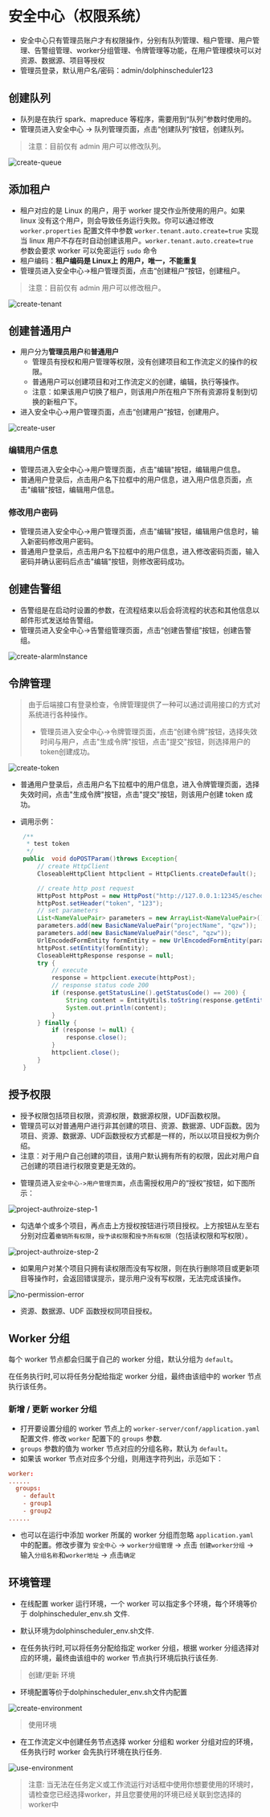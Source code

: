# 安全中心（权限系统）

* 安全中心只有管理员账户才有权限操作，分别有队列管理、租户管理、用户管理、告警组管理、worker分组管理、令牌管理等功能，在用户管理模块可以对资源、数据源、项目等授权
* 管理员登录，默认用户名/密码：admin/dolphinscheduler123

## 创建队列

- 队列是在执行 spark、mapreduce 等程序，需要用到“队列”参数时使用的。
- 管理员进入安全中心 -> 队列管理页面，点击“创建队列”按钮，创建队列。

> 注意：目前仅有 admin 用户可以修改队列。

![create-queue](../../../../img/new_ui/dev/security/create-queue.png)

## 添加租户

- 租户对应的是 Linux 的用户，用于 worker 提交作业所使用的用户。如果 linux 没有这个用户，则会导致任务运行失败。你可以通过修改 `worker.properties` 配置文件中参数 `worker.tenant.auto.create=true` 实现当 linux 用户不存在时自动创建该用户。`worker.tenant.auto.create=true` 参数会要求 worker 可以免密运行 `sudo` 命令
- 租户编码：**租户编码是 Linux上 的用户，唯一，不能重复**
- 管理员进入安全中心->租户管理页面，点击“创建租户”按钮，创建租户。

> 注意：目前仅有 admin 用户可以修改租户。

![create-tenant](../../../../img/new_ui/dev/security/create-tenant.png)

## 创建普通用户

- 用户分为**管理员用户**和**普通用户**
  * 管理员有授权和用户管理等权限，没有创建项目和工作流定义的操作的权限。
  * 普通用户可以创建项目和对工作流定义的创建，编辑，执行等操作。
  * 注意：如果该用户切换了租户，则该用户所在租户下所有资源将复制到切换的新租户下。
- 进入安全中心->用户管理页面，点击“创建用户”按钮，创建用户。

![create-user](../../../../img/new_ui/dev/security/create-user.png)

### 编辑用户信息

- 管理员进入安全中心->用户管理页面，点击"编辑"按钮，编辑用户信息。
- 普通用户登录后，点击用户名下拉框中的用户信息，进入用户信息页面，点击"编辑"按钮，编辑用户信息。

### 修改用户密码

- 管理员进入安全中心->用户管理页面，点击"编辑"按钮，编辑用户信息时，输入新密码修改用户密码。
- 普通用户登录后，点击用户名下拉框中的用户信息，进入修改密码页面，输入密码并确认密码后点击"编辑"按钮，则修改密码成功。

## 创建告警组

* 告警组是在启动时设置的参数，在流程结束以后会将流程的状态和其他信息以邮件形式发送给告警组。
* 管理员进入安全中心->告警组管理页面，点击“创建告警组”按钮，创建告警组。

![create-alarmInstance](../../../../img/new_ui/dev/security/create-alarmInstance.png)

## 令牌管理

> 由于后端接口有登录检查，令牌管理提供了一种可以通过调用接口的方式对系统进行各种操作。
> - 管理员进入安全中心->令牌管理页面，点击“创建令牌”按钮，选择失效时间与用户，点击"生成令牌"按钮，点击"提交"按钮，则选择用户的token创建成功。

![create-token](../../../../img/new_ui/dev/security/create-token.png)

- 普通用户登录后，点击用户名下拉框中的用户信息，进入令牌管理页面，选择失效时间，点击"生成令牌"按钮，点击"提交"按钮，则该用户创建 token 成功。

- 调用示例：

```java
    /**
     * test token
     */
    public  void doPOSTParam()throws Exception{
        // create HttpClient
        CloseableHttpClient httpclient = HttpClients.createDefault();

        // create http post request
        HttpPost httpPost = new HttpPost("http://127.0.0.1:12345/escheduler/projects/create");
        httpPost.setHeader("token", "123");
        // set parameters
        List<NameValuePair> parameters = new ArrayList<NameValuePair>();
        parameters.add(new BasicNameValuePair("projectName", "qzw"));
        parameters.add(new BasicNameValuePair("desc", "qzw"));
        UrlEncodedFormEntity formEntity = new UrlEncodedFormEntity(parameters);
        httpPost.setEntity(formEntity);
        CloseableHttpResponse response = null;
        try {
            // execute
            response = httpclient.execute(httpPost);
            // response status code 200
            if (response.getStatusLine().getStatusCode() == 200) {
                String content = EntityUtils.toString(response.getEntity(), "UTF-8");
                System.out.println(content);
            }
        } finally {
            if (response != null) {
                response.close();
            }
            httpclient.close();
        }
    }
```

## 授予权限

* 授予权限包括项目权限，资源权限，数据源权限，UDF函数权限。
* 管理员可以对普通用户进行非其创建的项目、资源、数据源、UDF函数。因为项目、资源、数据源、UDF函数授权方式都是一样的，所以以项目授权为例介绍。
* 注意：对于用户自己创建的项目，该用户默认拥有所有的权限，因此对用户自己创建的项目进行权限变更是无效的。
- 管理员进入`安全中心->用户管理页面`，点击需授权用户的“授权”按钮，如下图所示：

![project-authroize-step-1](../../../../img/new_ui/dev/security/project-authroize-step-1.png)

- 勾选单个或多个项目，再点击上方授权按钮进行项目授权。上方按钮从左至右分别对应着`撤销所有权限`，`授予读权限`和`授予所有权限`（包括读权限和写权限）。

![project-authroize-step-2](../../../../img/new_ui/dev/security/project-authroize-step-2.png)

- 如果用户对某个项目只拥有读权限而没有写权限，则在执行删除项目或更新项目等操作时，会返回错误提示，提示用户没有写权限，无法完成该操作。

![no-permission-error](../../../../img/new_ui/dev/security/no-permission-error.png)

- 资源、数据源、UDF 函数授权同项目授权。

## Worker 分组

每个 worker 节点都会归属于自己的 worker 分组，默认分组为 `default`。

在任务执行时,可以将任务分配给指定 worker 分组，最终由该组中的 worker 节点执行该任务。

### 新增 / 更新 worker 分组

- 打开要设置分组的 worker 节点上的 `worker-server/conf/application.yaml` 配置文件. 修改 `worker` 配置下的 `groups` 参数.
- `groups` 参数的值为 worker 节点对应的分组名称，默认为 `default`。
- 如果该 worker 节点对应多个分组，则用连字符列出，示范如下：

```conf
worker:
......
  groups:
    - default
    - group1
    - group2
......
```

- 也可以在运行中添加 worker 所属的 worker 分组而忽略 `application.yaml` 中的配置。修改步骤为 `安全中心` -> `worker分组管理` -> 点击 `创建worker分组` -> 输入`分组名称`和`worker地址` -> 点击`确定`

## 环境管理

* 在线配置 worker 运行环境，一个 worker 可以指定多个环境，每个环境等价于 dolphinscheduler_env.sh 文件.

* 默认环境为dolphinscheduler_env.sh文件.

* 在任务执行时,可以将任务分配给指定 worker 分组，根据 worker 分组选择对应的环境，最终由该组中的 worker 节点执行环境后执行该任务.

> 创建/更新 环境

- 环境配置等价于dolphinscheduler_env.sh文件内配置

![create-environment](../../../../img/new_ui/dev/security/create-environment.png)

> 使用环境

- 在工作流定义中创建任务节点选择 worker 分组和 worker 分组对应的环境，任务执行时 worker 会先执行环境在执行任务.

![use-environment](../../../../img/new_ui/dev/security/use-environment.png)

> 注意: 当无法在任务定义或工作流运行对话框中使用你想要使用的环境时，请检查您已经选择worker，并且您要使用的环境已经关联到您选择的worker中

